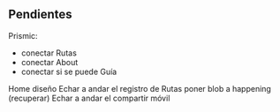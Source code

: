 
## Pendientes 
Prismic:
- conectar Rutas
- conectar About
- conectar si se puede Guía 


Home diseño
Echar a andar el registro de Rutas
poner blob a happening (recuperar)
Echar a andar el compartir
móvil